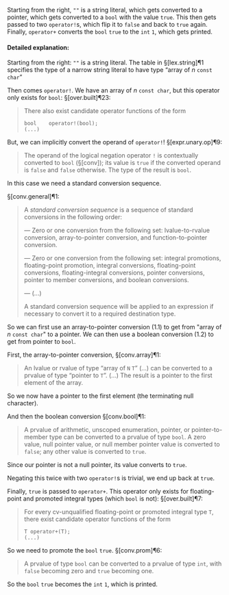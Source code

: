 Starting from the right, `""` is a string literal, which gets converted to a pointer, which gets converted to a `bool` with the value `true`. This then gets passed to two `operator!`s, which flip it to `false` and back to `true` again. Finally, `operator+` converts the `bool` `true` to the `int` `1`, which gets printed.

#### Detailed explanation:

Starting from the right:
`""` is a string literal. The table in §[lex.string]¶1 specifies the type of a narrow string literal to have type “array of *n* `const char`”

Then comes `operator!`. We have an array of *n* `const char`, but this operator only exists for `bool`: §[over.built]¶23:

> There also exist candidate operator functions of the form
>
> ```
> bool    operator!(bool);
> (...)
> ```

But, we can implicitly convert the operand of `operator!`! §[expr.unary.op]¶9:

> The operand of the logical negation operator `!` is contextually converted to `bool` (§[conv]); its value is `true` if the converted operand is `false` and `false` otherwise. The type of the result is `bool`.

In this case we need a standard conversion sequence.

§[conv.general]¶1:

> A *standard conversion sequence* is a sequence of standard conversions in the following order:
>
> — Zero or one conversion from the following set: lvalue-to-rvalue conversion, array-to-pointer conversion, and function-to-pointer conversion.
>
> — Zero or one conversion from the following set: integral promotions, floating-point promotion, integral conversions, floating-point conversions, floating-integral conversions, pointer conversions, pointer to member conversions, and boolean conversions.
>
> — (...)
>
> A standard conversion sequence will be applied to an expression if necessary to convert it to a required destination type.

So we can first use an array-to-pointer conversion (1.1) to get from "array of *n* `const char`" to a pointer. We can then use a boolean conversion (1.2) to get from pointer to `bool`.

First, the array-to-pointer conversion, §[conv.array]¶1:

> An lvalue or rvalue of type “array of `N` `T`” (...) can be converted to a prvalue of type “pointer to `T`”. (...) The result is a pointer to the first element of the array.

So we now have a pointer to the first element (the terminating null character).

And then the boolean conversion §[conv.bool]¶1:

> A prvalue of arithmetic, unscoped enumeration, pointer, or pointer-to-member type can be converted to a prvalue of type `bool`. A zero value, null pointer value, or null member pointer value is converted to `false`; any other value is converted to `true`.

Since our pointer is not a null pointer, its value converts to `true`.

Negating this twice with two `operator!`s is trivial, we end up back at `true`.

Finally, `true` is passed to `operator+`. This operator only exists for floating-point and promoted integral types (which `bool` is not): §[over.built]¶7:

> For every cv-unqualified floating-point or promoted integral type `T`, there exist candidate operator functions of the form
>
> ```
> T operator+(T);
> (...)
> ```

So we need to promote the `bool` `true`. §[conv.prom]¶6:

> A prvalue of type `bool` can be converted to a prvalue of type `int`, with `false` becoming zero and `true` becoming one.

So the `bool` `true` becomes the `int` `1`, which is printed.